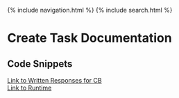 {% include navigation.html %}
{% include search.html %}

# Create Task Documentation

## Code Snippets
[Link to Written Responses for CB](https://docs.google.com/document/d/1UIRmeW4Dpcra5GtODsZPwa_F4fTg7O7HcxUMnaSb_u4/edit?usp=sharing) \
[Link to Runtime](https://replit.com/@YashShah49/TRIPLET#main.py)
